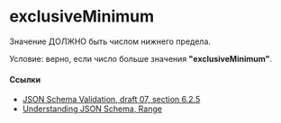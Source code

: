 # exclusiveMinimum
Значение ДОЛЖНО быть числом нижнего предела.

Условие: верно, если число больше значения **"exclusiveMinimum"**.

#### Ссылки
- [JSON Schema Validation, draft 07, section 6.2.5](https://json-schema.org/draft-07/json-schema-validation.html#rfc.section.6.2.5)
- [Understanding JSON Schema, Range](https://json-schema.org/understanding-json-schema/reference/numeric.html#range)
